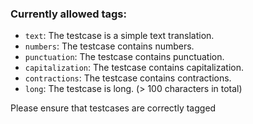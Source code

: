 ### Currently allowed tags:

 - `text`: The testcase is a simple text translation.
 - `numbers`: The testcase contains numbers.
 - `punctuation`: The testcase contains punctuation.
 - `capitalization`: The testcase contains capitalization.
 - `contractions`: The testcase contains contractions.
 - `long`: The testcase is long. (> 100 characters in total)

Please ensure that testcases are correctly tagged

